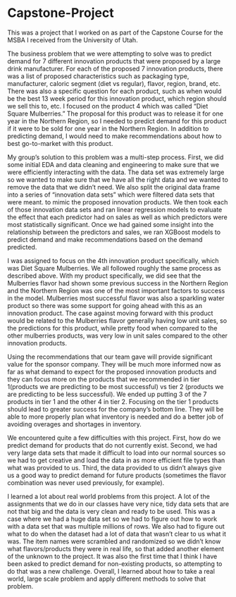 # Capstone-Project
This was a project that I worked on as part of the Capstone Course for the MSBA I received from the University of Utah.

The business problem that we were attempting to solve was to predict demand for 7 different innovation products that were proposed by a large drink manufacturer. For each of the proposed 7 innovation products, there was a list of proposed characteristics such as packaging type, manufacturer, caloric segment (diet vs regular), flavor, region, brand, etc. There was also a specific question for each product, such as when would be the best 13 week period for this innovation product, which region should we sell this to, etc. I focused on the product 4 which was called “Diet Square Mulberries.” The proposal for this product was to release it for one year in the Northern Region, so I needed to predict demand for this product if it were to be sold for one year in the Northern Region. In addition to predicting demand, I would need to make recommendations about how to best go-to-market with this product.

My group’s solution to this problem was a multi-step process. First, we did some initial EDA and data cleaning and engineering to make sure that we were efficiently interacting with the data. The data set was extremely large so we wanted to make sure that we have all the right data and we wanted to remove the data that we didn’t need. We also split the original data frame into a series of “innovation data sets” which were filtered data sets that were meant.  to mimic the proposed innovation products. We then took each of those innovation data sets and ran linear regression models to evaluate the effect that each predictor had on sales as well as which predictors were most statistically significant. Once we had gained some insight into the relationship between the predictors and sales, we ran XGBoost models to predict demand and make recommendations based on the demand predicted. 

I was assigned to focus on the 4th innovation product specifically, which was Diet Square Mulberries. We all followed roughly the same process as described above. With my product specifically, we did see that the Mulberries flavor had shown some previous success in the Northern Region and the Northern Region was one of the most important factors to success in the model. Mulberries most successful flavor was also a sparkling water product so there was some support for going ahead with this as an innovation product. The case against moving forward with this product would be related to the Mulberries flavor generally having low unit sales, so the predictions for this product, while pretty food when compared to the other mulberries products, was very low in unit sales compared to the other innovation products.

Using the recommendations that our team gave will provide significant value for the sponsor company. They will be much more informed now as far as what demand to expect for the proposed innovation products and they can focus more on the products that we recommended in tier 1(products we are predicting to be most successful) vs tier 2 (products we are predicting to be less successful). We ended up putting 3 of the 7 products in tier 1 and the other 4 in tier 2. Focusing on the tier 1 products should lead to greater success for the company’s bottom line. They will be able to more properly plan what inventory is needed and do a better job of avoiding overages and shortages in inventory.

We encountered quite a few difficulties with this project. First, how do we predict demand for products that do not currently exist. Second, we had very large data sets that made it difficult to load into our normal sources so we had to get creative and load the data in as more efficient file types than what was provided to us. Third, the data provided to us didn’t always give us a good way to predict demand for future products (sometimes the flavor combination was never used previously, for example). 

I learned a lot about real world problems from this project. A lot of the assignments that we do in our classes have very nice, tidy data sets that are not that big and the data is very clean and ready to be used. This was a case where we had a huge data set so we had to figure out how to work with a data set that was multiple millions of rows. We also had to figure out what to do when the dataset had a lot of data that wasn’t clear to us what it was. The item names were scrambled and randomized so we didn’t know what flavors/products they were in real life, so that added another element of the unknown to the project. It was also the first time that I think I have been asked to predict demand for non-existing products, so attempting to do that was a new challenge. Overall, I learned about how to take a real world, large scale problem and apply different methods to solve that problem.


